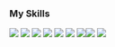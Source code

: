 ### My Skills
<img src="https://img.shields.io/badge/C-00599C?style=for-the-badge&logo=c&logoColor=white"> <img src="https://img.shields.io/badge/Python-FFD43B?style=for-the-badge&logo=python&logoColor=blue"> <img src="https://img.shields.io/badge/Docker-2CA5E0?style=for-the-badge&logo=docker&logoColor=white)" /> <img src="https://img.shields.io/badge/Linux-FCC624?style=for-the-badge&logo=linux&logoColor=black"> <img src="https://img.shields.io/badge/Grafana-F2F4F9?style=for-the-badge&logo=grafana&logoColor=orange&labelColor=F2F4F9"> <img src="https://img.shields.io/badge/Django-092E20?style=for-the-badge&logo=django&logoColor=green" /> <img src="https://img.shields.io/badge/HTML5-E34F26?style=for-the-badge&logo=html5&logoColor=white"><img src="https://img.shields.io/badge/CSS3-1572B6?style=for-the-badge&logo=css3&logoColor=white"> <img src="https://img.shields.io/badge/JavaScript-323330?style=for-the-badge&logo=javascript&logoColor=F7DF1E">
